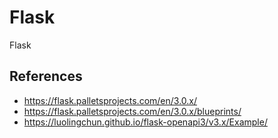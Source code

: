 # Flask

Flask

## References

- https://flask.palletsprojects.com/en/3.0.x/
- https://flask.palletsprojects.com/en/3.0.x/blueprints/
- https://luolingchun.github.io/flask-openapi3/v3.x/Example/
